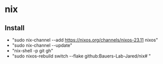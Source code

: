 # nix
## Install
- "sudo nix-channel --add https://nixos.org/channels/nixos-23.11 nixos"
- "sudo nix-channel --update"
- "nix-shell -p git gh"
- "sudo nixos-rebuild switch --flake github:Bauers-Lab-Jared/nix# "